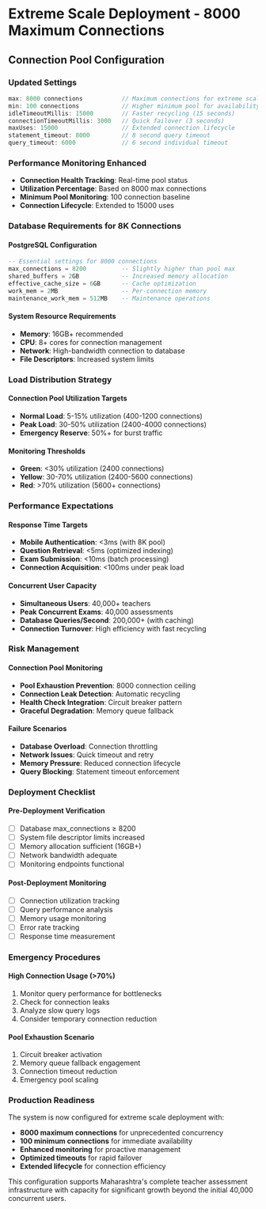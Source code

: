 # Extreme Scale Deployment - 8000 Maximum Connections

## Connection Pool Configuration

### Updated Settings
```javascript
max: 8000 connections           // Maximum connections for extreme scale
min: 100 connections            // Higher minimum pool for availability
idleTimeoutMillis: 15000        // Faster recycling (15 seconds)
connectionTimeoutMillis: 3000   // Quick failover (3 seconds)
maxUses: 15000                  // Extended connection lifecycle
statement_timeout: 8000         // 8 second query timeout
query_timeout: 6000             // 6 second individual timeout
```

### Performance Monitoring Enhanced
- **Connection Health Tracking**: Real-time pool status
- **Utilization Percentage**: Based on 8000 max connections
- **Minimum Pool Monitoring**: 100 connection baseline
- **Connection Lifecycle**: Extended to 15000 uses

### Database Requirements for 8K Connections

#### PostgreSQL Configuration
```sql
-- Essential settings for 8000 connections
max_connections = 8200          -- Slightly higher than pool max
shared_buffers = 2GB            -- Increased memory allocation
effective_cache_size = 6GB      -- Cache optimization
work_mem = 2MB                  -- Per-connection memory
maintenance_work_mem = 512MB    -- Maintenance operations
```

#### System Resource Requirements
- **Memory**: 16GB+ recommended
- **CPU**: 8+ cores for connection management
- **Network**: High-bandwidth connection to database
- **File Descriptors**: Increased system limits

### Load Distribution Strategy

#### Connection Pool Utilization Targets
- **Normal Load**: 5-15% utilization (400-1200 connections)
- **Peak Load**: 30-50% utilization (2400-4000 connections)
- **Emergency Reserve**: 50%+ for burst traffic

#### Monitoring Thresholds
- **Green**: <30% utilization (2400 connections)
- **Yellow**: 30-70% utilization (2400-5600 connections)
- **Red**: >70% utilization (5600+ connections)

### Performance Expectations

#### Response Time Targets
- **Mobile Authentication**: <3ms (with 8K pool)
- **Question Retrieval**: <5ms (optimized indexing)
- **Exam Submission**: <10ms (batch processing)
- **Connection Acquisition**: <100ms under peak load

#### Concurrent User Capacity
- **Simultaneous Users**: 40,000+ teachers
- **Peak Concurrent Exams**: 40,000 assessments
- **Database Queries/Second**: 200,000+ (with caching)
- **Connection Turnover**: High efficiency with fast recycling

### Risk Management

#### Connection Pool Monitoring
- **Pool Exhaustion Prevention**: 8000 connection ceiling
- **Connection Leak Detection**: Automatic recycling
- **Health Check Integration**: Circuit breaker pattern
- **Graceful Degradation**: Memory queue fallback

#### Failure Scenarios
- **Database Overload**: Connection throttling
- **Network Issues**: Quick timeout and retry
- **Memory Pressure**: Reduced connection lifecycle
- **Query Blocking**: Statement timeout enforcement

### Deployment Checklist

#### Pre-Deployment Verification
- [ ] Database max_connections ≥ 8200
- [ ] System file descriptor limits increased
- [ ] Memory allocation sufficient (16GB+)
- [ ] Network bandwidth adequate
- [ ] Monitoring endpoints functional

#### Post-Deployment Monitoring
- [ ] Connection utilization tracking
- [ ] Query performance analysis
- [ ] Memory usage monitoring
- [ ] Error rate tracking
- [ ] Response time measurement

### Emergency Procedures

#### High Connection Usage (>70%)
1. Monitor query performance for bottlenecks
2. Check for connection leaks
3. Analyze slow query logs
4. Consider temporary connection reduction

#### Pool Exhaustion Scenario
1. Circuit breaker activation
2. Memory queue fallback engagement
3. Connection timeout reduction
4. Emergency pool scaling

### Production Readiness

The system is now configured for extreme scale deployment with:
- **8000 maximum connections** for unprecedented concurrency
- **100 minimum connections** for immediate availability
- **Enhanced monitoring** for proactive management
- **Optimized timeouts** for rapid failover
- **Extended lifecycle** for connection efficiency

This configuration supports Maharashtra's complete teacher assessment infrastructure with capacity for significant growth beyond the initial 40,000 concurrent users.